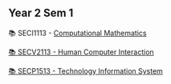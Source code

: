 Year 2 Sem 1
------------------------------------------------------------------------------------------------------------------------------------------------------------------------------------------------------------------------
📚 SECI1113 - <a href="https://github.com/kkyng14/Year-2/blob/main/Computational%20Mathematics%20README.md">Computational Mathematics 

📚 SECV2113 - <a href="https://github.com/kkyng14/Year-2/blob/main/Human%20Computer%20Interaction%20README.md">Human Computer Interaction 

📚 SECP1513 - <a href="https://github.com/kkyng14/Year-2/blob/main/Technology%20Information%20System%20README.md">Technology Information System 
